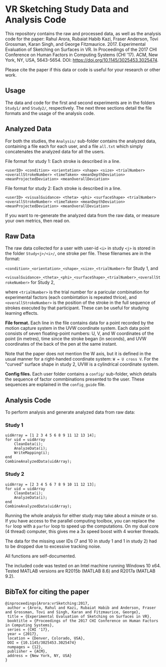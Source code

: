 # VR Sketching Study Data and Analysis Code

This repository contains the raw and processed data, as well as the analysis code for the paper:
Rahul Arora, Rubaiat Habib Kazi, Fraser Anderson, Tovi Grossman, Karan Singh, and George Fitzmaurice. 2017. Experimental Evaluation of Sketching on Surfaces in VR. In Proceedings of the 2017 CHI Conference on Human Factors in Computing Systems (CHI '17). ACM, New York, NY, USA, 5643-5654. DOI: https://doi.org/10.1145/3025453.3025474.

Please cite the paper if this data or code is useful for your research or other work.


## Usage

The data and code for the first and second experiments are in the folders `Study1/` and `Study2/`, respectively.
The next three sections detail the file formats and the usage of the analysis code.


## Analyzed Data

For both the studies, the `Analysis/` sub-folder contains the analyzed data, containing a file each for each user, and a file `all.txt` which simply concatenates the analyzed data for all the users.

File format for study 1: Each stroke is described in a line.

`<userID> <condition> <orientation> <shape> <size> <trialNumber> <overallStrokeNumber> <timeTaken> <meanDepthDeviation> <meanProjectedDeviation> <meanOverallDeviation>`

File format for study 2: Each stroke is described in a line.

`<userID> <visualGuidance> <theta> <phi> <surfaceShape> <trialNumber> <overallStrokeNumber> <timeTaken> <meanDepthDeviation> <meanProjectedDeviation> <meanOverallDeviation>`


If you want to re-generate the analyzed data from the raw data, or measure your own metrics, then read on.


## Raw Data

The raw data collected for a user with user-id `<i>` in study `<j>` is stored in the folder `Study<j>/<i>/`, one stroke per file. These filenames are in the format:

`<condition>_<orientation>_<shape>_<size>_<trialNumber>` for Study 1, and

`<visualGuidance>_<theta>_<phi>_<surfaceShape>_<trialNumber>_<overallStrokeNumber>` for Study 2,

where `<trialNumber>` is the trial number for a paricular combination for experimental factors (each combintation is repeated thrice), and `<overallStrokeNumber>` is the position of the stroke in the full sequence of strokes executed by that participant.
These can be useful for studying learning effects.

**File format.** Each line in the file contains data for a point recorded by the motion capture system in the UVW coordinate system.
Each data point consists of seven floating-point numbers: U, V, and W coordinates of the point (in metres), time since the stroke began (in seconds), and UVW coordinates of the back of the pen at the same instant.

Note that the paper does not mention the W axis, but it is defined in the usual manner for a right-handed coordinate system: `W = U cross V`. For the "curved" surface shape in study 2, UVW is a cylindrical coordinate system.

**Config files.** Each user folder contains a `config/` sub-folder, which details the sequence of factor commbinations presented to the user.
These sequences are explained in the `config_guide` file.


## Analysis Code

To perform analysis and generate analyzed data from raw data:

### Study 1

```
uidArray = [1 2 3 4 5 6 8 9 11 12 13 14];
for uid = uidArray
	CleanData(i);
	AnalyzeData(i);
	WriteMapping(i);
end
CombineAnalyzedData(uidArray);
```

### Study 2

```
uidArray = [2 3 4 5 6 7 8 9 10 11 12 13];
for uid = uidArray
	CleanData(i);
	AnalyzeData(i);
end
CombineAnalyzedData(uidArray);
```

Running the whole analysis for either study may take about a minute or so.
If you have access to the parallel computing toolbox, you can replace the `for` loop with a `parfor` loop to speed up the computations.
On my dual core (4 thread) computer, this gives me a 3x speed boost with 4 worker threads.

The data for the missing user IDs (7 and 10 in study 1 and 1 in study 2) had to be dropped due to excessive tracking noise.

All functions are self-documented.

The included code was tested on an Intel machine running Windows 10 x64.
Tested MATLAB versions are R2015b (MATLAB 8.6) and R2017a (MATLAB 9.2).

## BibTeX for citing the paper

```
@inproceedings{Arora:vrSketching:2017,
 author = {Arora, Rahul and Kazi, Rubaiat Habib and Anderson, Fraser and Grossman, Tovi and Singh, Karan and Fitzmaurice, George},
 title = {Experimental Evaluation of Sketching on Surfaces in VR},
 booktitle = {Proceedings of the 2017 CHI Conference on Human Factors in Computing Systems},
 series = {CHI '17},
 year = {2017},
 location = {Denver, Colorado, USA},
 DOI = {10.1145/3025453.3025474}
 numpages = {12},
 publisher = {ACM},
 address = {New York, NY, USA}
}
```
